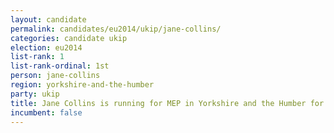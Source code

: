 ```yaml
---
layout: candidate
permalink: candidates/eu2014/ukip/jane-collins/
categories: candidate ukip
election: eu2014
list-rank: 1
list-rank-ordinal: 1st
person: jane-collins
region: yorkshire-and-the-humber
party: ukip
title: Jane Collins is running for MEP in Yorkshire and the Humber for UKIP
incumbent: false
---
```

